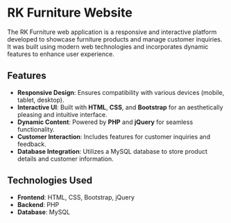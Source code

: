 # RK Furniture Website

The RK Furniture web application is a responsive and interactive platform developed to showcase furniture products and manage customer inquiries. It was built using modern web technologies and incorporates dynamic features to enhance user experience.

## Features
- **Responsive Design**: Ensures compatibility with various devices (mobile, tablet, desktop).
- **Interactive UI**: Built with **HTML**, **CSS**, and **Bootstrap** for an aesthetically pleasing and intuitive interface.
- **Dynamic Content**: Powered by **PHP** and **jQuery** for seamless functionality.
- **Customer Interaction**: Includes features for customer inquiries and feedback.
- **Database Integration**: Utilizes a MySQL database to store product details and customer information.

## Technologies Used
- **Frontend**: HTML, CSS, Bootstrap, jQuery
- **Backend**: PHP
- **Database**: MySQL
